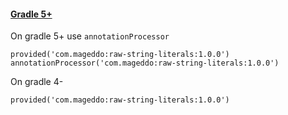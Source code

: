 #### [Gradle 5+](https://docs.gradle.org/5.0/userguide/java_plugin.html#sec:java_compile_avoidance)

On gradle 5+ use `annotationProcessor` 


	provided('com.mageddo:raw-string-literals:1.0.0')
	annotationProcessor('com.mageddo:raw-string-literals:1.0.0')
	
On gradle 4-

	provided('com.mageddo:raw-string-literals:1.0.0')
